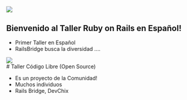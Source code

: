 <!SLIDE title-slide center>
# <img src="/images/railsbridge_logo.png">
## Bienvenido al Taller Ruby on Rails en Español!

<!SLIDE bullets incremental transition=fade>
* Primer Taller en Español 
* RailsBridge busca la diversidad ....
<div>
	<img src="/images/diversity1.jpg">
</div>
<!SLIDE bullets incremental transition=fade>
# Taller Código Libre (Open Source)

* Es un proyecto de la Comunidad!
* Muchos individuos
* Rails Bridge, DevChix

